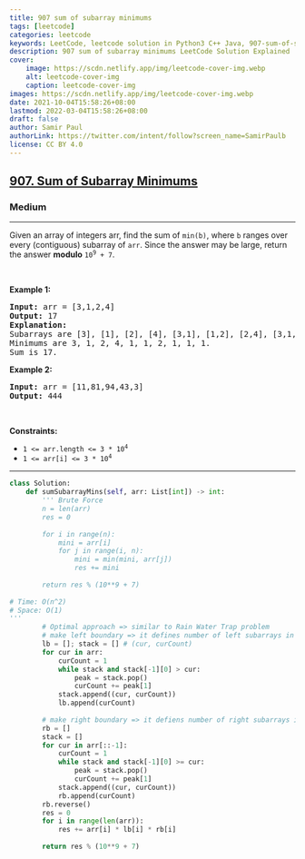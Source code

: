 ```yaml
---
title: 907 sum of subarray minimums
tags: [leetcode]
categories: leetcode
keywords: LeetCode, leetcode solution in Python3 C++ Java, 907-sum-of-subarray-minimums solution
description: 907 sum of subarray minimums LeetCode Solution Explained
cover:
    image: https://scdn.netlify.app/img/leetcode-cover-img.webp
    alt: leetcode-cover-img
    caption: leetcode-cover-img
images: https://scdn.netlify.app/img/leetcode-cover-img.webp
date: 2021-10-04T15:58:26+08:00
lastmod: 2022-03-04T15:58:26+08:00
draft: false
author: Samir Paul
authorLink: https://twitter.com/intent/follow?screen_name=SamirPaulb
license: CC BY 4.0
---
```



<h2><a href="https://leetcode.com/problems/sum-of-subarray-minimums/">907. Sum of Subarray Minimums</a></h2><h3>Medium</h3><hr><div><p>Given an array of integers arr, find the sum of <code>min(b)</code>, where <code>b</code> ranges over every (contiguous) subarray of <code>arr</code>. Since the answer may be large, return the answer <strong>modulo</strong> <code>10<sup>9</sup> + 7</code>.</p>

<p>&nbsp;</p>
<p><strong>Example 1:</strong></p>

<pre><strong>Input:</strong> arr = [3,1,2,4]
<strong>Output:</strong> 17
<strong>Explanation:</strong> 
Subarrays are [3], [1], [2], [4], [3,1], [1,2], [2,4], [3,1,2], [1,2,4], [3,1,2,4]. 
Minimums are 3, 1, 2, 4, 1, 1, 2, 1, 1, 1.
Sum is 17.
</pre>

<p><strong>Example 2:</strong></p>

<pre><strong>Input:</strong> arr = [11,81,94,43,3]
<strong>Output:</strong> 444
</pre>

<p>&nbsp;</p>
<p><strong>Constraints:</strong></p>

<ul>
	<li><code>1 &lt;= arr.length &lt;= 3 * 10<sup>4</sup></code></li>
	<li><code>1 &lt;= arr[i] &lt;= 3 * 10<sup>4</sup></code></li>
</ul>
</div>

---




```python
class Solution:
    def sumSubarrayMins(self, arr: List[int]) -> int:
        ''' Brute Force
        n = len(arr)
        res = 0
        
        for i in range(n):
            mini = arr[i]
            for j in range(i, n):
                mini = min(mini, arr[j])
                res += mini
        
        return res % (10**9 + 7)
    
# Time: O(n^2)
# Space: O(1)
'''
        # Optimal approach => similar to Rain Water Trap problem
        # make left boundary => it defines number of left subarrays in which the current element is minimum
        lb = []; stack = [] # (cur, curCount)
        for cur in arr:
            curCount = 1
            while stack and stack[-1][0] > cur:
                peak = stack.pop()
                curCount += peak[1]
            stack.append((cur, curCount))
            lb.append(curCount)
        
        # make right boundary => it defiens number of right subarrays in which the current element if minimum
        rb = []
        stack = []
        for cur in arr[::-1]:
            curCount = 1
            while stack and stack[-1][0] >= cur:
                peak = stack.pop()
                curCount += peak[1]
            stack.append((cur, curCount))
            rb.append(curCount)
        rb.reverse()
        res = 0
        for i in range(len(arr)):
            res += arr[i] * lb[i] * rb[i]
        
        return res % (10**9 + 7)
```
